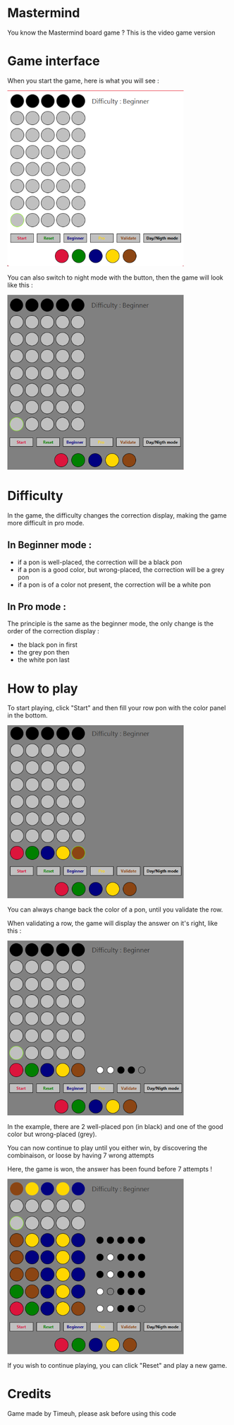 # Mastermind
You know the Mastermind board game ? This is the video game version

# Game interface
When you start the game, here is what you will see :

<img src="img/daymode.png" alt="day mode menu" width=400/>

You can also switch to night mode with the button, then the game will look like this :

<img src="img/nightmode.png" alt="night mode menu" width=400/>

# Difficulty

In the game, the difficulty changes the correction display, making the game more difficult in pro mode.

## In Beginner mode :
- if a pon is well-placed, the correction will be a black pon
- if a pon is a good color, but wrong-placed, the correction will be a grey pon
- if a pon is of a color not present, the correction will be a white pon

## In Pro mode :
The principle is the same as the beginner mode, the only change is the order of the correction display :
- the black pon in first
- the grey pon then
- the white pon last

# How to play
To start playing, click "Start" and then fill your row pon with the color panel in the bottom.

<img src="img/colorselect.png" alt="image showing color selection" width=400/>

You can always change back the color of a pon, until you validate the row.

When validating a row, the game will display the answer on it's right, like this :

<img src="img/firstvalidate.png" alt="night mode menu" width=400/>

In the example, there are 2 well-placed pon (in black) and one of the good color but wrong-placed (grey).

You can now continue to play until you either win, by discovering the combinaison, or loose by having 7 wrong attempts

Here, the game is won, the answer has been found before 7 attempts !

<img src="img/win.png" alt="night mode menu" width=400/>

If you wish to continue playing, you can click "Reset" and play a new game.

# Credits
Game made by Timeuh, please ask before using this code